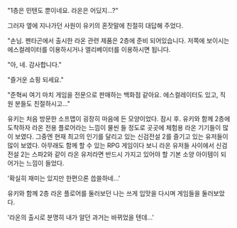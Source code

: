 "1층은 민텐도 뿐이네요. 라온은 어딨지...?" 

그러자 옆에 지나가던 사원이 유키의 혼잣말에 친절히 대답해 주었다. 

"손님. 펜타곤에서 출시한 라온 관련 제품은 2층에 준비 되어있습니다. 저쪽에 보이시는 에스컬레이터를 이용하시거나 엘리베이터를 이용하시면 됩니다. 

"아, 네. 감사합니다." 

"즐거운 쇼핑 되세요." 

"준혁씨 여기 마치 게임을 전문으로 판매하는 백화점 같아요. 에스컬레이터도 있고, 직원 분들도 친절하시고..." 

유키는 처음 방문한 소프맵이 굉장히 마음에 든 모양이었다. 
잠시 후. 유키와 함께 2층에 도착하자 라온 전용 플로어라는 느낌이 물씬 들 정도로 곳곳에 체험용 라온 기기들이 많이 보였다. 
그중엔 현재 최고의 인기를 달리고 있는 신검전설 2를 즐기고 있는 유저들이 많이 보였다. 
아무래도 함께 할 수 있는 RPG 게임이다 보니 라온 유저들 사이에서 신검전설 2는 스파2와 같이 라온 유저라면 반드시 가지고 있어야 할 기본 소양 아이템이 되어가는 느낌이 들었다. 

'확실히 재미는 있지만 한편으론 씁쓸하네...' 

유키와 함께 2층 라온 플로어를 둘러보던 나는 쓰게 입맛을 다시며 게임들을 둘러보았다. 

'라온의 출시로 분명히 내가 알던 과거는 바뀌었을 텐데...' 